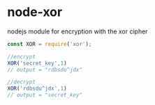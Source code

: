 # node-xor
nodejs module for encryption with the xor cipher 

```js
const XOR = require('xor');

//encrypt
XOR('secret_key',1)
// output = "rdbsdu^jdx"

//decrypt
XOR('rdbsdu^jdx',1)
// output = "secret_key"

```
